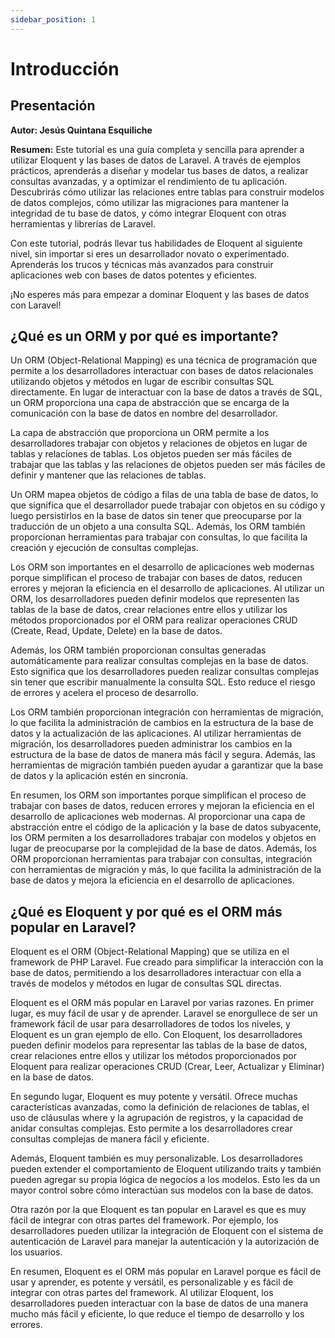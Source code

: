 ```yaml
---
sidebar_position: 1
---
```


# Introducción

## Presentación

**Autor: Jesús Quintana Esquiliche**

**Resumen:** Este tutorial es una guía completa y sencilla para aprender a utilizar Eloquent y las bases de datos de Laravel. A través de ejemplos prácticos, aprenderás a diseñar y modelar tus bases de datos, a realizar consultas avanzadas, y a optimizar el rendimiento de tu aplicación. Descubrirás cómo utilizar las relaciones entre tablas para construir modelos de datos complejos, cómo utilizar las migraciones para mantener la integridad de tu base de datos, y cómo integrar Eloquent con otras herramientas y librerías de Laravel.

Con este tutorial, podrás llevar tus habilidades de Eloquent al siguiente nivel, sin importar si eres un desarrollador novato o experimentado. Aprenderás los trucos y técnicas más avanzados para construir aplicaciones web con bases de datos potentes y eficientes.

¡No esperes más para empezar a dominar Eloquent y las bases de datos con Laravel!


## ¿Qué es un ORM y por qué es importante?

Un ORM (Object-Relational Mapping) es una técnica de programación que permite a los desarrolladores interactuar con bases de datos relacionales utilizando objetos y métodos en lugar de escribir consultas SQL directamente. En lugar de interactuar con la base de datos a través de SQL, un ORM proporciona una capa de abstracción que se encarga de la comunicación con la base de datos en nombre del desarrollador.

La capa de abstracción que proporciona un ORM permite a los desarrolladores trabajar con objetos y relaciones de objetos en lugar de tablas y relaciones de tablas. Los objetos pueden ser más fáciles de trabajar que las tablas y las relaciones de objetos pueden ser más fáciles de definir y mantener que las relaciones de tablas.

Un ORM mapea objetos de código a filas de una tabla de base de datos, lo que significa que el desarrollador puede trabajar con objetos en su código y luego persistirlos en la base de datos sin tener que preocuparse por la traducción de un objeto a una consulta SQL. Además, los ORM también proporcionan herramientas para trabajar con consultas, lo que facilita la creación y ejecución de consultas complejas.

Los ORM son importantes en el desarrollo de aplicaciones web modernas porque simplifican el proceso de trabajar con bases de datos, reducen errores y mejoran la eficiencia en el desarrollo de aplicaciones. Al utilizar un ORM, los desarrolladores pueden definir modelos que representen las tablas de la base de datos, crear relaciones entre ellos y utilizar los métodos proporcionados por el ORM para realizar operaciones CRUD (Create, Read, Update, Delete) en la base de datos.

Además, los ORM también proporcionan consultas generadas automáticamente para realizar consultas complejas en la base de datos. Esto significa que los desarrolladores pueden realizar consultas complejas sin tener que escribir manualmente la consulta SQL. Esto reduce el riesgo de errores y acelera el proceso de desarrollo.

Los ORM también proporcionan integración con herramientas de migración, lo que facilita la administración de cambios en la estructura de la base de datos y la actualización de las aplicaciones. Al utilizar herramientas de migración, los desarrolladores pueden administrar los cambios en la estructura de la base de datos de manera más fácil y segura. Además, las herramientas de migración también pueden ayudar a garantizar que la base de datos y la aplicación estén en sincronía.

En resumen, los ORM son importantes porque simplifican el proceso de trabajar con bases de datos, reducen errores y mejoran la eficiencia en el desarrollo de aplicaciones web modernas. Al proporcionar una capa de abstracción entre el código de la aplicación y la base de datos subyacente, los ORM permiten a los desarrolladores trabajar con modelos y objetos en lugar de preocuparse por la complejidad de la base de datos. Además, los ORM proporcionan herramientas para trabajar con consultas, integración con herramientas de migración y más, lo que facilita la administración de la base de datos y mejora la eficiencia en el desarrollo de aplicaciones.

## ¿Qué es Eloquent y por qué es el ORM más popular en Laravel?

Eloquent es el ORM (Object-Relational Mapping) que se utiliza en el framework de PHP Laravel. Fue creado para simplificar la interacción con la base de datos, permitiendo a los desarrolladores interactuar con ella a través de modelos y métodos en lugar de consultas SQL directas.

Eloquent es el ORM más popular en Laravel por varias razones. En primer lugar, es muy fácil de usar y de aprender. Laravel se enorgullece de ser un framework fácil de usar para desarrolladores de todos los niveles, y Eloquent es un gran ejemplo de ello. Con Eloquent, los desarrolladores pueden definir modelos para representar las tablas de la base de datos, crear relaciones entre ellos y utilizar los métodos proporcionados por Eloquent para realizar operaciones CRUD (Crear, Leer, Actualizar y Eliminar) en la base de datos.

En segundo lugar, Eloquent es muy potente y versátil. Ofrece muchas características avanzadas, como la definición de relaciones de tablas, el uso de cláusulas where y la agrupación de registros, y la capacidad de anidar consultas complejas. Esto permite a los desarrolladores crear consultas complejas de manera fácil y eficiente.

Además, Eloquent también es muy personalizable. Los desarrolladores pueden extender el comportamiento de Eloquent utilizando traits y también pueden agregar su propia lógica de negocios a los modelos. Esto les da un mayor control sobre cómo interactúan sus modelos con la base de datos.

Otra razón por la que Eloquent es tan popular en Laravel es que es muy fácil de integrar con otras partes del framework. Por ejemplo, los desarrolladores pueden utilizar la integración de Eloquent con el sistema de autenticación de Laravel para manejar la autenticación y la autorización de los usuarios.

En resumen, Eloquent es el ORM más popular en Laravel porque es fácil de usar y aprender, es potente y versátil, es personalizable y es fácil de integrar con otras partes del framework. Al utilizar Eloquent, los desarrolladores pueden interactuar con la base de datos de una manera mucho más fácil y eficiente, lo que reduce el tiempo de desarrollo y los errores.






